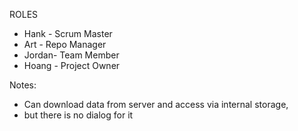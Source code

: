 ROLES

- Hank - Scrum Master
- Art - Repo Manager
- Jordan- Team Member
- Hoang - Project Owner

Notes:
- Can download data from server and access via internal storage,
- but there is no dialog for it